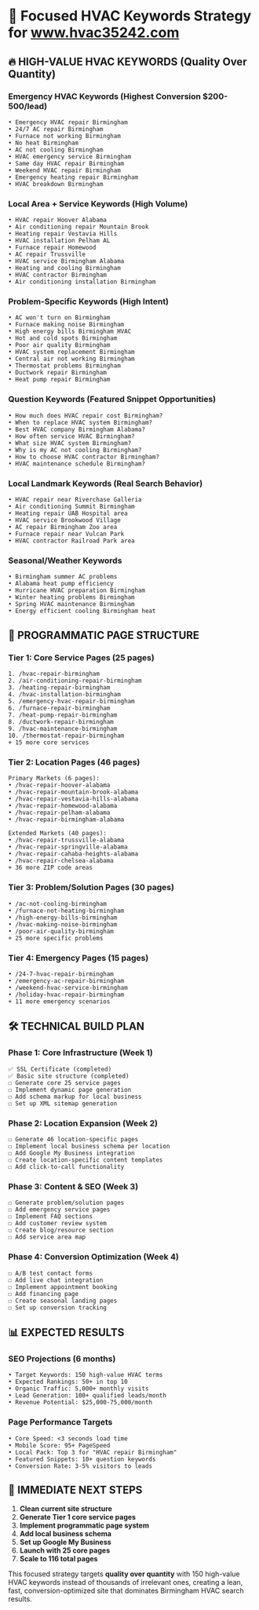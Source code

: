 # 🎯 Focused HVAC Keywords Strategy for www.hvac35242.com

## 🔥 HIGH-VALUE HVAC KEYWORDS (Quality Over Quantity)

### **Emergency HVAC Keywords (Highest Conversion $200-500/lead)**
```
• Emergency HVAC repair Birmingham
• 24/7 AC repair Birmingham  
• Furnace not working Birmingham
• No heat Birmingham
• AC not cooling Birmingham
• HVAC emergency service Birmingham
• Same day HVAC repair Birmingham
• Weekend HVAC repair Birmingham
• Emergency heating repair Birmingham
• HVAC breakdown Birmingham
```

### **Local Area + Service Keywords (High Volume)**
```
• HVAC repair Hoover Alabama
• Air conditioning repair Mountain Brook
• Heating repair Vestavia Hills
• HVAC installation Pelham AL
• Furnace repair Homewood
• AC repair Trussville
• HVAC service Birmingham Alabama
• Heating and cooling Birmingham
• HVAC contractor Birmingham
• Air conditioning installation Birmingham
```

### **Problem-Specific Keywords (High Intent)**
```
• AC won't turn on Birmingham
• Furnace making noise Birmingham
• High energy bills Birmingham HVAC
• Hot and cold spots Birmingham
• Poor air quality Birmingham
• HVAC system replacement Birmingham
• Central air not working Birmingham
• Thermostat problems Birmingham
• Ductwork repair Birmingham
• Heat pump repair Birmingham
```

### **Question Keywords (Featured Snippet Opportunities)**
```
• How much does HVAC repair cost Birmingham?
• When to replace HVAC system Birmingham?
• Best HVAC company Birmingham Alabama?
• How often service HVAC Birmingham?
• What size HVAC system Birmingham?
• Why is my AC not cooling Birmingham?
• How to choose HVAC contractor Birmingham?
• HVAC maintenance schedule Birmingham?
```

### **Local Landmark Keywords (Real Search Behavior)**
```
• HVAC repair near Riverchase Galleria
• Air conditioning Summit Birmingham
• Heating repair UAB Hospital area
• HVAC service Brookwood Village
• AC repair Birmingham Zoo area
• Furnace repair near Vulcan Park
• HVAC contractor Railroad Park area
```

### **Seasonal/Weather Keywords**
```
• Birmingham summer AC problems
• Alabama heat pump efficiency
• Hurricane HVAC preparation Birmingham
• Winter heating problems Birmingham
• Spring HVAC maintenance Birmingham
• Energy efficient cooling Birmingham heat
```

## 🎯 PROGRAMMATIC PAGE STRUCTURE

### **Tier 1: Core Service Pages (25 pages)**
```
1. /hvac-repair-birmingham
2. /air-conditioning-repair-birmingham  
3. /heating-repair-birmingham
4. /hvac-installation-birmingham
5. /emergency-hvac-repair-birmingham
6. /furnace-repair-birmingham
7. /heat-pump-repair-birmingham
8. /ductwork-repair-birmingham
9. /hvac-maintenance-birmingham
10. /thermostat-repair-birmingham
+ 15 more core services
```

### **Tier 2: Location Pages (46 pages)**
```
Primary Markets (6 pages):
• /hvac-repair-hoover-alabama
• /hvac-repair-mountain-brook-alabama  
• /hvac-repair-vestavia-hills-alabama
• /hvac-repair-homewood-alabama
• /hvac-repair-pelham-alabama
• /hvac-repair-birmingham-alabama

Extended Markets (40 pages):
• /hvac-repair-trussville-alabama
• /hvac-repair-springville-alabama
• /hvac-repair-cahaba-heights-alabama
• /hvac-repair-chelsea-alabama
+ 36 more ZIP code areas
```

### **Tier 3: Problem/Solution Pages (30 pages)**
```
• /ac-not-cooling-birmingham
• /furnace-not-heating-birmingham
• /high-energy-bills-birmingham
• /hvac-making-noise-birmingham
• /poor-air-quality-birmingham
+ 25 more specific problems
```

### **Tier 4: Emergency Pages (15 pages)**
```
• /24-7-hvac-repair-birmingham
• /emergency-ac-repair-birmingham
• /weekend-hvac-service-birmingham
• /holiday-hvac-repair-birmingham
+ 11 more emergency scenarios
```

## 🛠️ TECHNICAL BUILD PLAN

### **Phase 1: Core Infrastructure (Week 1)**
```
✅ SSL Certificate (completed)
✅ Basic site structure (completed)
☐ Generate core 25 service pages
☐ Implement dynamic page generation
☐ Add schema markup for local business
☐ Set up XML sitemap generation
```

### **Phase 2: Location Expansion (Week 2)**
```
☐ Generate 46 location-specific pages
☐ Implement local business schema per location
☐ Add Google My Business integration
☐ Create location-specific content templates
☐ Add click-to-call functionality
```

### **Phase 3: Content & SEO (Week 3)**
```
☐ Generate problem/solution pages
☐ Add emergency service pages
☐ Implement FAQ sections
☐ Add customer review system
☐ Create blog/resource section
☐ Add service area map
```

### **Phase 4: Conversion Optimization (Week 4)**
```
☐ A/B test contact forms
☐ Add live chat integration
☐ Implement appointment booking
☐ Add financing page
☐ Create seasonal landing pages
☐ Set up conversion tracking
```

## 📊 EXPECTED RESULTS

### **SEO Projections (6 months)**
```
• Target Keywords: 150 high-value HVAC terms
• Expected Rankings: 50+ in top 10
• Organic Traffic: 5,000+ monthly visits
• Lead Generation: 100+ qualified leads/month
• Revenue Potential: $25,000-75,000/month
```

### **Page Performance Targets**
```
• Core Speed: <3 seconds load time
• Mobile Score: 95+ PageSpeed
• Local Pack: Top 3 for "HVAC repair Birmingham"
• Featured Snippets: 10+ question keywords
• Conversion Rate: 3-5% visitors to leads
```

## 🚀 IMMEDIATE NEXT STEPS

1. **Clean current site structure**
2. **Generate Tier 1 core service pages**
3. **Implement programmatic page system**
4. **Add local business schema**
5. **Set up Google My Business**
6. **Launch with 25 core pages**
7. **Scale to 116 total pages**

This focused strategy targets **quality over quantity** with 150 high-value HVAC keywords instead of thousands of irrelevant ones, creating a lean, fast, conversion-optimized site that dominates Birmingham HVAC search results.